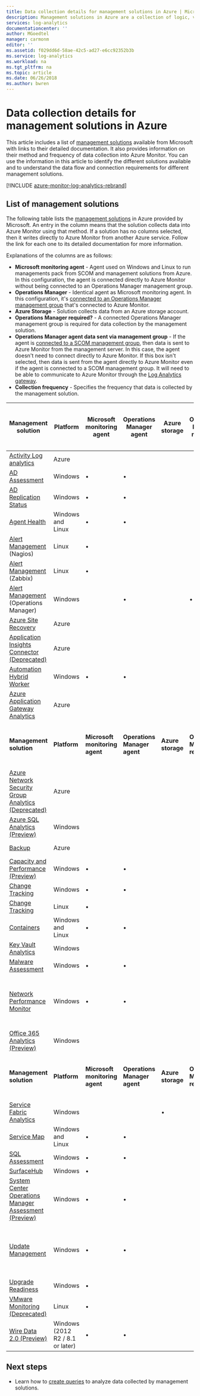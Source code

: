 ```yaml
---
title: Data collection details for management solutions in Azure | Microsoft Docs
description: Management solutions in Azure are a collection of logic, visualization, and data acquisition rules that provide metrics pivoted around a particular problem area.  This article provides a list of management solutions available from Microsoft and details about their method and frequency of data collection.
services: log-analytics
documentationcenter: ''
author: MGoedtel
manager: carmonm
editor: ''
ms.assetid: f029dd6d-58ae-42c5-ad27-e6cc92352b3b
ms.service: log-analytics
ms.workload: na
ms.tgt_pltfrm: na
ms.topic: article
ms.date: 06/26/2018
ms.author: bwren
---
```

# Data collection details for management solutions in Azure
This article includes a list of [management solutions](solutions.md) available from Microsoft with links to their detailed documentation.  It also provides information on their method and frequency of data collection into Azure Monitor.  You can use the information in this article to identify the different solutions available and to understand the data flow and connection requirements for different management solutions. 

[!INCLUDE [azure-monitor-log-analytics-rebrand](../../../includes/azure-monitor-log-analytics-rebrand.md)]

## List of management solutions

The following table lists the [management solutions](solutions.md) in Azure provided by Microsoft. An entry in the column means that the solution collects data into Azure Monitor using that method.  If a solution has no columns selected, then it writes directly to Azure Monitor from another Azure service. Follow the link for each one to its detailed documentation for more information.

Explanations of the columns are as follows:

- **Microsoft monitoring agent** - Agent used on Windows and Linux to run managements pack from SCOM and management solutions from Azure. In this configuration, the agent is connected directly to Azure Monitor without being connected to an Operations Manager management group. 
- **Operations Manager** - Identical agent as Microsoft monitoring agent. In this configuration, it's [connected to an Operations Manager management group](../platform/om-agents.md) that's connected to Azure Monitor. 
-  **Azure Storage** - Solution collects data from an Azure storage account. 
- **Operations Manager required?** - A connected Operations Manager management group is required for data collection by the management solution. 
- **Operations Manager agent data sent via management group** - If the agent is [connected to a SCOM management group](../platform/om-agents.md), then data is sent to Azure Monitor from the management server. In this case, the agent doesn't need to connect directly to Azure Monitor. If this box isn't selected, then data is sent from the agent directly to Azure Monitor even if the agent is connected to a SCOM management group. It will need to be able to communicate to Azure Monitor through the [Log Analytics gateway](../platform/gateway.md).
- **Collection frequency** - Specifies the frequency that data is collected by the management solution. 



| **Management solution** | **Platform** | **Microsoft monitoring agent** | **Operations Manager agent** | **Azure storage** | **Operations Manager required?** | **Operations Manager agent data sent via management group** | **Collection frequency** |
| --- | --- | --- | --- | --- | --- | --- | --- |
| [Activity Log analytics](../platform/activity-log-collect.md) | Azure | | | | | | on notification |
| [AD Assessment](ad-assessment.md) |Windows |&#8226; |&#8226; | | |&#8226; |7 days |
| [AD Replication Status](ad-replication-status.md) |Windows |&#8226; |&#8226; | | |&#8226; |5 days |
| [Agent Health](solution-agenthealth.md) | Windows and Linux | &#8226; | &#8226; | | | &#8226; | 1 minute |
| [Alert Management](../platform/alert-management-solution.md) (Nagios) |Linux |&#8226; | | | | |on arrival |
| [Alert Management](../platform/alert-management-solution.md) (Zabbix) |Linux |&#8226; | | | | |1 minute |
| [Alert Management](../platform/alert-management-solution.md) (Operations Manager) |Windows | |&#8226; | |&#8226; |&#8226; |3 minutes |
| [Azure Site Recovery](../../site-recovery/site-recovery-overview.md) | Azure | | | | | | n/a |
| [Application Insights Connector (Deprecated)](../platform/app-insights-connector.md) | Azure | | | |  |  | on notification |
| [Automation Hybrid Worker](../../automation/automation-hybrid-runbook-worker.md) | Windows | &#8226; | &#8226; |  |  |  | n/a |
| [Azure Application Gateway Analytics](azure-networking-analytics.md) | Azure |  |  |  |  |  | on notification |
| **Management solution** | **Platform** | **Microsoft monitoring agent** | **Operations Manager agent** | **Azure storage** | **Operations Manager required?** | **Operations Manager agent data sent via management group** | **Collection frequency** |
| [Azure Network Security Group Analytics (Deprecated)](azure-networking-analytics.md) | Azure |  |  |  |  |  | on notification |
| [Azure SQL Analytics (Preview)](azure-sql.md) | Windows | | | | | | 1 minute |
| [Backup](https://azure.microsoft.com/resources/templates/101-backup-oms-monitoring/) | Azure |  |  |  |  |  | on notification |
| [Capacity and Performance (Preview)](capacity-performance.md) |Windows |&#8226; |&#8226; | | |&#8226; |on arrival |
| [Change Tracking](../../automation/change-tracking.md) |Windows |&#8226; |&#8226; | | |&#8226; |[varies](../../automation/change-tracking.md#change-tracking-data-collection-details) |
| [Change Tracking](../../automation/change-tracking.md) |Linux |&#8226; | | | | |[varies](../../automation/change-tracking.md#change-tracking-data-collection-details) |
| [Containers](containers.md) | Windows and Linux | &#8226; | &#8226; |  |  |  | 3 minutes |
| [Key Vault Analytics](azure-key-vault.md) |Windows | | | | | |on notification |
| [Malware Assessment](../../security-center/security-center-install-endpoint-protection.md) |Windows |&#8226; |&#8226; | | |&#8226; |hourly |
| [Network Performance Monitor](network-performance-monitor.md) | Windows | &#8226; | &#8226; |  |  |  | TCP handshakes every 5 seconds, data sent every 3 minutes |
| [Office 365 Analytics (Preview)](solution-office-365.md) |Windows | | | | | |on notification |
| **Management solution** | **Platform** | **Microsoft monitoring agent** | **Operations Manager agent** | **Azure storage** | **Operations Manager required?** | **Operations Manager agent data sent via management group** | **Collection frequency** |
| [Service Fabric Analytics](../../service-fabric/service-fabric-diagnostics-oms-setup.md) |Windows | | |&#8226; | | |5 minutes |
| [Service Map](service-map.md) | Windows and Linux | &#8226; | &#8226; |  |  |  | 15 seconds |
| [SQL Assessment](sql-assessment.md) |Windows |&#8226; |&#8226; | | |&#8226; |7 days |
| [SurfaceHub](surface-hubs.md) |Windows |&#8226; | | | | |on arrival |
| [System Center Operations Manager Assessment (Preview)](scom-assessment.md) | Windows | &#8226; | &#8226; |  |  | &#8226; | seven days |
| [Update Management](../../automation/automation-update-management.md) | Windows |&#8226; |&#8226; | | |&#8226; |at least 2 times per day and 15 minutes after installing an update |
| [Upgrade Readiness](https://docs.microsoft.com/windows/deployment/upgrade/upgrade-readiness-get-started) | Windows | &#8226; |  |  |  |  | 2 days |
| [VMware Monitoring (Deprecated)](vmware.md) | Linux | &#8226; |  |  |  |  | 3 minutes |
| [Wire Data 2.0 (Preview)](wire-data.md) |Windows (2012 R2 / 8.1 or later) |&#8226; |&#8226; | | | | 1 minute |




## Next steps
* Learn how to [create queries](../log-query/log-query-overview.md) to analyze data collected by management solutions.
